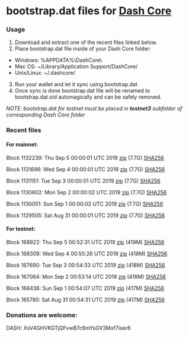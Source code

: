 # bootstrap.dat files for [Dash Core](https://www.dash.org)

### Usage

1. Download and extract one of the recent files linked below.
2. Place bootstrap.dat file inside of your Dash Core folder:
 - Windows: %APPDATA%\DashCore\
 - Mac OS: ~/Library/Application Support/DashCore/
 - Unix/Linux: ~/.dashcore/
3. Run your wallet and let it sync using bootstrap.dat
4. Once sync is done bootstrap.dat file will be renamed to bootstrap.dat.old automagically and can be safely removed.

_NOTE: bootstrap.dat for testnet must be placed in **testnet3** subfolder of corresponding Dash Core folder_

### Recent files

#### For mainnet:

Block 1132239: Thu Sep  5 00:00:01 UTC 2019 [zip](https://dash-bootstrap.ams3.digitaloceanspaces.com/mainnet/2019-09-05/bootstrap.dat.zip) (7.7G) [SHA256](https://dash-bootstrap.ams3.digitaloceanspaces.com/mainnet/2019-09-05/sha256.txt)

Block 1131696: Wed Sep  4 00:00:01 UTC 2019 [zip](https://dash-bootstrap.ams3.digitaloceanspaces.com/mainnet/2019-09-04/bootstrap.dat.zip) (7.7G) [SHA256](https://dash-bootstrap.ams3.digitaloceanspaces.com/mainnet/2019-09-04/sha256.txt)

Block 1131151: Tue Sep  3 00:00:01 UTC 2019 [zip](https://dash-bootstrap.ams3.digitaloceanspaces.com/mainnet/2019-09-03/bootstrap.dat.zip) (7.7G) [SHA256](https://dash-bootstrap.ams3.digitaloceanspaces.com/mainnet/2019-09-03/sha256.txt)

Block 1130602: Mon Sep  2 00:00:02 UTC 2019 [zip](https://dash-bootstrap.ams3.digitaloceanspaces.com/mainnet/2019-09-02/bootstrap.dat.zip) (7.7G) [SHA256](https://dash-bootstrap.ams3.digitaloceanspaces.com/mainnet/2019-09-02/sha256.txt)

Block 1130051: Sun Sep  1 00:00:02 UTC 2019 [zip](https://dash-bootstrap.ams3.digitaloceanspaces.com/mainnet/2019-09-01/bootstrap.dat.zip) (7.7G) [SHA256](https://dash-bootstrap.ams3.digitaloceanspaces.com/mainnet/2019-09-01/sha256.txt)

Block 1129505: Sat Aug 31 00:00:01 UTC 2019 [zip](https://dash-bootstrap.ams3.digitaloceanspaces.com/mainnet/2019-08-31/bootstrap.dat.zip) (7.7G) [SHA256](https://dash-bootstrap.ams3.digitaloceanspaces.com/mainnet/2019-08-31/sha256.txt)


#### For testnet:

Block 168922: Thu Sep  5 00:52:31 UTC 2019 [zip](https://dash-bootstrap.ams3.digitaloceanspaces.com/testnet/2019-09-05/bootstrap.dat.zip) (419M) [SHA256](https://dash-bootstrap.ams3.digitaloceanspaces.com/testnet/2019-09-05/sha256.txt)

Block 168309: Wed Sep  4 00:55:26 UTC 2019 [zip](https://dash-bootstrap.ams3.digitaloceanspaces.com/testnet/2019-09-04/bootstrap.dat.zip) (418M) [SHA256](https://dash-bootstrap.ams3.digitaloceanspaces.com/testnet/2019-09-04/sha256.txt)

Block 167690: Tue Sep  3 00:54:33 UTC 2019 [zip](https://dash-bootstrap.ams3.digitaloceanspaces.com/testnet/2019-09-03/bootstrap.dat.zip) (418M) [SHA256](https://dash-bootstrap.ams3.digitaloceanspaces.com/testnet/2019-09-03/sha256.txt)

Block 167064: Mon Sep  2 00:53:14 UTC 2019 [zip](https://dash-bootstrap.ams3.digitaloceanspaces.com/testnet/2019-09-02/bootstrap.dat.zip) (418M) [SHA256](https://dash-bootstrap.ams3.digitaloceanspaces.com/testnet/2019-09-02/sha256.txt)

Block 166436: Sun Sep  1 00:54:07 UTC 2019 [zip](https://dash-bootstrap.ams3.digitaloceanspaces.com/testnet/2019-09-01/bootstrap.dat.zip) (417M) [SHA256](https://dash-bootstrap.ams3.digitaloceanspaces.com/testnet/2019-09-01/sha256.txt)

Block 165785: Sat Aug 31 00:54:31 UTC 2019 [zip](https://dash-bootstrap.ams3.digitaloceanspaces.com/testnet/2019-08-31/bootstrap.dat.zip) (417M) [SHA256](https://dash-bootstrap.ams3.digitaloceanspaces.com/testnet/2019-08-31/sha256.txt)


### Donations are welcome:

DASH: XsV4GHVKGTjQFvwB7c6mYsGV3Mxf7iser6
